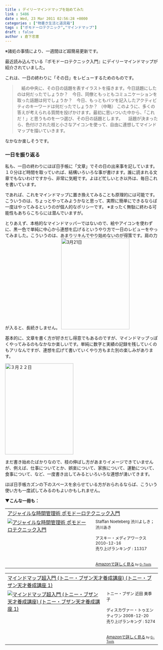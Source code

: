 ```yaml
---
title : デイリーマインドマップを始めてみた
link : 5486
date : Wed, 23 Mar 2011 02:56:28 +0000
categories : ["物書き生活と道具箱"]
tags : ["ポモドーロテクニック","マインドマップ"]
draft : false
author : 倉下忠憲
---
```


※諸処の事情により、一週間ほど超簡易更新です。

最近読み込んでいる『ポモドーロテクニック入門』にデイリーマインドマップが紹介されていました。

これは、一日の終わりに「その日」をレビューするためのものです。

<blockquote>
　紙の中央に、その日の話題を表すイラストを描きます。今日話題にしたのは何だったでしょうか？　今日、同僚ともっともコミュニケーションを取った話題は何でしょうか？　今日、もっともバツを記入したアクティビティのキーワードは何だったでしょうか？
（中略）
このように、多くの答えが考えられる質問を投げかけます。最初に思いついた中から、「これだ！」と思うものを一つ選び、その日の話題とします。
　話題が決まったら、色付けされた枝と小さなアイコンを使って、自由に連想してマインドマップを描いていきます。
</blockquote>

なかなか楽しそうです。

<h3>一日を振り返る</h3>
私も、一日の終わりにほぼ日手帳に「文章」でその日の出来事を記しています。１０分ほど時間を取っていれば、結構いろいろな事が書けます。誰に読まれる文章でもないわけですから、非常に気軽です。よほど忙しいとき以外は、毎日これを書いています。

であれば、これをマインドマップに置き換えてみることも原理的には可能です。こういうのは、ちょっとやってみようかなと思って、実際に簡単にできるならば一度はやってみるというのが個人的なポリシーです。
※まったく無駄に終わる可能性もあちらこちらには潜んでいますが。

とりあえず、本格的なマインドマッパーではないので、絵やアイコンを使わずに、黒一色で単純に中心から連想を広げるというやり方で一日のレビューをやってみました。こういうのは、あまりリキんでやり始めないのが得策です。肩の力が入ると、長続きしません。
<img src="https://rashita.net/blog/wp-content/uploads/2011/03/321-225x300.jpg" alt="3月21日" title="3月21日" width="225" height="300" class="alignnone size-medium wp-image-5488" />

基本的に、文章を書く方が好きだし得意でもあるのですが、マインドマップっぽくやってみるのもなかなか楽しいです。単純に数字と実績の記録を残していくのもアリなんですが、連想を広げて書いていくやり方もまた別の楽しみがあります。

<img src="https://rashita.net/blog/wp-content/uploads/2011/03/322-225x300.jpg" alt="３月２２日" title="３月２２日" width="225" height="300" class="alignnone size-medium wp-image-5490" />

まだ書き始めたばかりなので、枝の伸ばし方があまりイメージできていませんが、例えば、仕事についてとか、娯楽について、家族について、運動について、食事について、など、一度書き出してみるといろいろな連想が湧いてきます。

ほぼ日手帳カズンの下のスペースを余らせている方がおられるならば、こういう使い方も一度試してみるのもよいかもしれません。

<strong>▼こんな一冊も：</strong>

<table  border="0" cellpadding="5"><tr><td colspan="2"><a href="http://www.amazon.co.jp/%E3%82%A2%E3%82%B8%E3%83%A3%E3%82%A4%E3%83%AB%E3%81%AA%E6%99%82%E9%96%93%E7%AE%A1%E7%90%86%E8%A1%93-%E3%83%9D%E3%83%A2%E3%83%89%E3%83%BC%E3%83%AD%E3%83%86%E3%82%AF%E3%83%8B%E3%83%83%E3%82%AF%E5%85%A5%E9%96%80-Staffan-Noeteberg/dp/4048689525%3FSubscriptionId%3D15SMZCTB9V8NGR2TW082%26tag%3Drashita1000-22%26linkCode%3Dxm2%26camp%3D2025%26creative%3D165953%26creativeASIN%3D4048689525" target="_top">アジャイルな時間管理術 ポモドーロテクニック入門</a><img src="http://www.assoc-amazon.jp/e/ir?t=rashita1000-22&l=ur2&o=9" width="1" height="1" style="border: none;" alt="" /></td></tr><tr><td valign="top"><a href="http://www.amazon.co.jp/%E3%82%A2%E3%82%B8%E3%83%A3%E3%82%A4%E3%83%AB%E3%81%AA%E6%99%82%E9%96%93%E7%AE%A1%E7%90%86%E8%A1%93-%E3%83%9D%E3%83%A2%E3%83%89%E3%83%BC%E3%83%AD%E3%83%86%E3%82%AF%E3%83%8B%E3%83%83%E3%82%AF%E5%85%A5%E9%96%80-Staffan-Noeteberg/dp/4048689525%3FSubscriptionId%3D15SMZCTB9V8NGR2TW082%26tag%3Drashita1000-22%26linkCode%3Dxm2%26camp%3D2025%26creative%3D165953%26creativeASIN%3D4048689525" target="_top"><img src="http://ecx.images-amazon.com/images/I/51ByQvQe1%2BL._SL160_.jpg" border="0" alt="アジャイルな時間管理術 ポモドーロテクニック入門" /></a></td><td valign="top"><font size="-1">Staffan Noeteberg 渋川よしき； 渋川あき <br /><br />アスキー・メディアワークス  2010-12-16<br />売り上げランキング : 11317<br /><br /><br /><a href="http://www.amazon.co.jp/%E3%82%A2%E3%82%B8%E3%83%A3%E3%82%A4%E3%83%AB%E3%81%AA%E6%99%82%E9%96%93%E7%AE%A1%E7%90%86%E8%A1%93-%E3%83%9D%E3%83%A2%E3%83%89%E3%83%BC%E3%83%AD%E3%83%86%E3%82%AF%E3%83%8B%E3%83%83%E3%82%AF%E5%85%A5%E9%96%80-Staffan-Noeteberg/dp/4048689525%3FSubscriptionId%3D15SMZCTB9V8NGR2TW082%26tag%3Drashita1000-22%26linkCode%3Dxm2%26camp%3D2025%26creative%3D165953%26creativeASIN%3D4048689525" target="_top">Amazonで詳しく見る</a></font><font size="-2"> by <a href="http://www.goodpic.com/mt/aws/index.html" >G-Tools</a></font></td></tr></table>

<table  border="0" cellpadding="5"><tr><td colspan="2"><a href="http://www.amazon.co.jp/%E3%83%9E%E3%82%A4%E3%83%B3%E3%83%89%E3%83%9E%E3%83%83%E3%83%97%E8%B6%85%E5%85%A5%E9%96%80-%E3%83%88%E3%83%8B%E3%83%BC%E3%83%BB%E3%83%96%E3%82%B6%E3%83%B3%E5%A4%A9%E6%89%8D%E9%A4%8A%E6%88%90%E8%AC%9B%E5%BA%A7-1-%E3%83%88%E3%83%8B%E3%83%BC%E3%83%BB%E3%83%96%E3%82%B6%E3%83%B3/dp/4887596766%3FSubscriptionId%3D15SMZCTB9V8NGR2TW082%26tag%3Drashita1000-22%26linkCode%3Dxm2%26camp%3D2025%26creative%3D165953%26creativeASIN%3D4887596766" target="_top">マインドマップ超入門 (トニー・ブザン天才養成講座) (トニー・ブザン天才養成講座 1)</a><img src="http://www.assoc-amazon.jp/e/ir?t=rashita1000-22&l=ur2&o=9" width="1" height="1" style="border: none;" alt="" /></td></tr><tr><td valign="top"><a href="http://www.amazon.co.jp/%E3%83%9E%E3%82%A4%E3%83%B3%E3%83%89%E3%83%9E%E3%83%83%E3%83%97%E8%B6%85%E5%85%A5%E9%96%80-%E3%83%88%E3%83%8B%E3%83%BC%E3%83%BB%E3%83%96%E3%82%B6%E3%83%B3%E5%A4%A9%E6%89%8D%E9%A4%8A%E6%88%90%E8%AC%9B%E5%BA%A7-1-%E3%83%88%E3%83%8B%E3%83%BC%E3%83%BB%E3%83%96%E3%82%B6%E3%83%B3/dp/4887596766%3FSubscriptionId%3D15SMZCTB9V8NGR2TW082%26tag%3Drashita1000-22%26linkCode%3Dxm2%26camp%3D2025%26creative%3D165953%26creativeASIN%3D4887596766" target="_top"><img src="http://ecx.images-amazon.com/images/I/41ay%2BTvsHgL._SL160_.jpg" border="0" alt="マインドマップ超入門 (トニー・ブザン天才養成講座) (トニー・ブザン天才養成講座 1)" /></a></td><td valign="top"><font size="-1">トニー・ブザン 近田 美季子 <br /><br />ディスカヴァー・トゥエンティワン  2008-12-20<br />売り上げランキング : 5274<br /><br /><br /><a href="http://www.amazon.co.jp/%E3%83%9E%E3%82%A4%E3%83%B3%E3%83%89%E3%83%9E%E3%83%83%E3%83%97%E8%B6%85%E5%85%A5%E9%96%80-%E3%83%88%E3%83%8B%E3%83%BC%E3%83%BB%E3%83%96%E3%82%B6%E3%83%B3%E5%A4%A9%E6%89%8D%E9%A4%8A%E6%88%90%E8%AC%9B%E5%BA%A7-1-%E3%83%88%E3%83%8B%E3%83%BC%E3%83%BB%E3%83%96%E3%82%B6%E3%83%B3/dp/4887596766%3FSubscriptionId%3D15SMZCTB9V8NGR2TW082%26tag%3Drashita1000-22%26linkCode%3Dxm2%26camp%3D2025%26creative%3D165953%26creativeASIN%3D4887596766" target="_top">Amazonで詳しく見る</a></font><font size="-2"> by <a href="http://www.goodpic.com/mt/aws/index.html" >G-Tools</a></font></td></tr></table>
